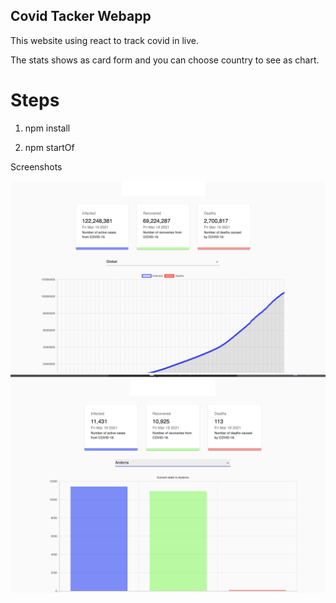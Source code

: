 ## Covid Tacker Webapp

This website using react to track covid in live.

The stats shows as card form and you can choose country to see as chart.

# Steps

1. npm install

2. npm startOf

Screenshots

![SS1](SS1.png "screenshot")
![SS2](SS2.png "screenshot")
